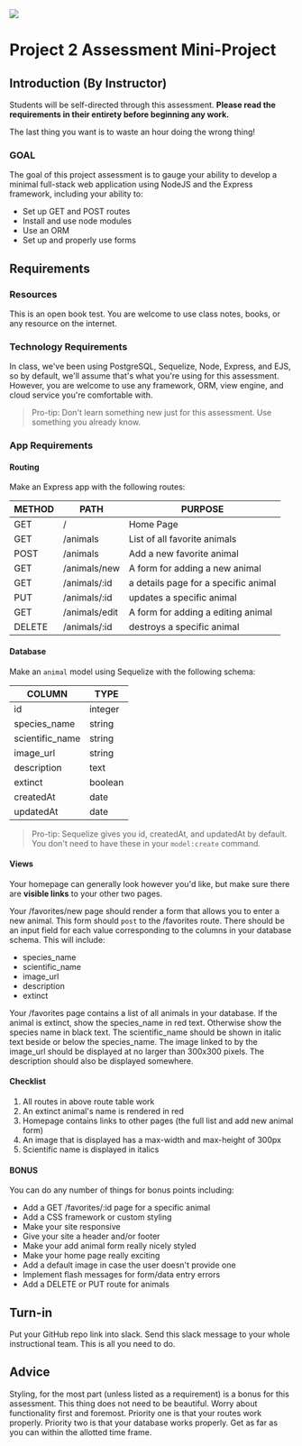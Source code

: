 <img src="https://i.imgur.com/sX12DTc.png">

# Project 2 Assessment Mini-Project

## Introduction (By Instructor)

Students will be self-directed through this assessment. **Please read the requirements in their entirety before beginning any work.**

The last thing you want is to waste an hour doing the wrong thing!

### GOAL

The goal of this project assessment is to gauge your ability to develop a minimal full-stack web application using NodeJS and the Express framework, including your ability to:

- Set up GET and POST routes
- Install and use node modules
- Use an ORM
- Set up and properly use forms

## Requirements

### Resources

This is an open book test. You are welcome to use class notes, books, or any resource on the internet.

### Technology Requirements

In class, we've been using PostgreSQL, Sequelize, Node, Express, and EJS, so by default, we'll assume that's what you're using for this assessment. However, you are welcome to use any framework, ORM, view engine, and cloud service you're comfortable with.

> Pro-tip: Don't learn something new just for this assessment. Use something you already know.

### App Requirements

#### Routing

Make an Express app with the following routes:

| METHOD | PATH           | PURPOSE                        |
| ------ | -------------- | ------------------------------ |
| GET    | /              | Home Page                      |
| GET    | /animals       | List of all favorite animals   |
| POST   | /animals       | Add a new favorite animal      |
| GET    | /animals/new   | A form for adding a new animal |
| GET    | /animals/:id   | a details page for a specific animal |
| PUT    | /animals/:id   | updates a specific animal |
| GET    | /animals/edit   | A form for adding a editing animal |
| DELETE    | /animals/:id   | destroys a specific animal |

#### Database

Make an `animal` model using Sequelize with the following schema:

| COLUMN          | TYPE    |
| --------------- | ------- |
| id              | integer |
| species_name    | string  |
| scientific_name | string  |
| image_url       | string  |
| description     | text    |
| extinct         | boolean |
| createdAt       | date    |
| updatedAt       | date    |

> Pro-tip: Sequelize gives you id, createdAt, and updatedAt by default. You don't need to have these in your `model:create` command.

#### Views

Your homepage can generally look however you'd like, but make sure there are **visible links** to your other two pages.

Your /favorites/new page should render a form that allows you to enter a new animal. This form should `post` to the /favorites route. There should be an input field for each value corresponding to the columns in your database schema. This will include:

- species_name
- scientific_name
- image_url
- description
- extinct

Your /favorites page contains a list of all animals in your database. If the animal is extinct, show the species_name in red text. Otherwise show the species name in black text. The scientific_name should be shown in italic text beside or below the species_name. The image linked to by the image_url should be displayed at no larger than 300x300 pixels. The description should also be displayed somewhere.

#### Checklist

1. All routes in above route table work
2. An extinct animal's name is rendered in red
3. Homepage contains links to other pages (the full list and add new animal form)
4. An image that is displayed has a max-width and max-height of 300px
5. Scientific name is displayed in italics

#### BONUS

You can do any number of things for bonus points including:

- Add a GET /favorites/:id page for a specific animal
- Add a CSS framework or custom styling
- Make your site responsive
- Give your site a header and/or footer
- Make your add animal form really nicely styled
- Make your home page really exciting
- Add a default image in case the user doesn't provide one
- Implement flash messages for form/data entry errors
- Add a DELETE or PUT route for animals

## Turn-in

Put your GitHub repo link into slack. Send this slack message to your whole instructional team. This is all you need to do.

## Advice

Styling, for the most part (unless listed as a requirement) is a bonus for this assessment. This thing does not need to be beautiful. Worry about functionality first and foremost. Priority one is that your routes work properly. Priority two is that your database works properly. Get as far as you can within the allotted time frame.
